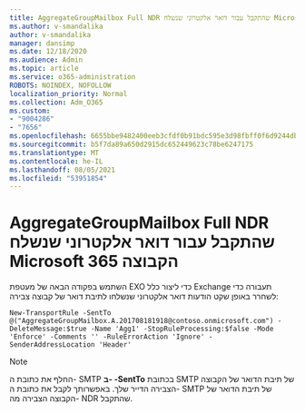 ```yaml
---
title: AggregateGroupMailbox Full NDR שהתקבל עבור דואר אלקטרוני שנשלח Microsoft 365 הקבוצה
ms.author: v-smandalika
author: v-smandalika
manager: dansimp
ms.date: 12/18/2020
ms.audience: Admin
ms.topic: article
ms.service: o365-administration
ROBOTS: NOINDEX, NOFOLLOW
localization_priority: Normal
ms.collection: Adm_O365
ms.custom:
- "9004286"
- "7656"
ms.openlocfilehash: 6655bbe9482400eeb3cfdf0b91bdc595e3d98fbff0f6d9244db8bb4dd958305e
ms.sourcegitcommit: b5f7da89a650d2915dc652449623c78be6247175
ms.translationtype: MT
ms.contentlocale: he-IL
ms.lasthandoff: 08/05/2021
ms.locfileid: "53951854"
---
```

# <a name="aggregategroupmailbox-full-ndr-received-for-email-sent-to-microsoft-365-group"></a>AggregateGroupMailbox Full NDR שהתקבל עבור דואר אלקטרוני שנשלח Microsoft 365 הקבוצה

השתמש בפקודה הבאה של מעטפת EXO כדי ליצור כלל Exchange תעבורה כדי לשחרר באופן שקט הודעות דואר אלקטרוני שנשלחו לתיבת דואר של קבוצה צבירה:

`New-TransportRule -SentTo @("AggregateGroupMailbox.A.201708181918@contoso.onmicrosoft.com") -DeleteMessage:$true -Name 'Agg1' -StopRuleProcessing:$false -Mode 'Enforce' -Comments '' -RuleErrorAction 'Ignore' -SenderAddressLocation 'Header'`

> [!NOTE]
> החלף את כתובת ה- SMTP **ב- -SentTo** בכתובת SMTP של תיבת הדואר של הקבוצה הצבירה הדייר שלך. באפשרותך לקבל את כתובת ה- SMTP של תיבת הדואר של הקבוצה הצבירה מה- NDR שהתקבל.



